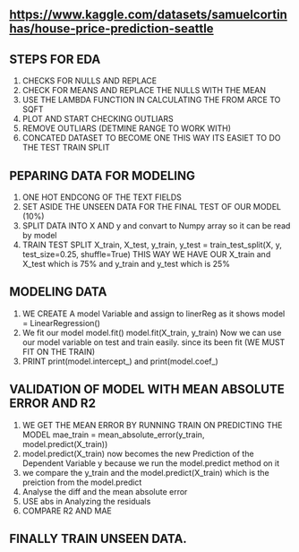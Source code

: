 

## https://www.kaggle.com/datasets/samuelcortinhas/house-price-prediction-seattle

## STEPS FOR EDA

1. CHECKS FOR NULLS AND REPLACE 
2. CHECK FOR MEANS AND REPLACE THE NULLS WITH THE MEAN 
3. USE THE LAMBDA FUNCTION IN CALCULATING THE FROM ARCE TO SQFT 
4. PLOT AND START CHECKING OUTLIARS 
5. REMOVE OUTLIARS (DETMINE RANGE TO WORK WITH)
6. CONCATED DATASET TO BECOME ONE THIS WAY ITS EASIET TO DO THE TEST TRAIN SPLIT

## PEPARING DATA FOR MODELING

1. ONE HOT ENDCONG OF THE TEXT FIELDS 
2. SET ASIDE THE UNSEEN DATA FOR THE FINAL TEST OF OUR MODEL (10%)
3. SPLIT DATA INTO X AND y and convart to Numpy array so it can be read by model
4. TRAIN TEST SPLIT  X_train, X_test, y_train, y_test = train_test_split(X, y, test_size=0.25, shuffle=True)
THIS WAY WE HAVE OUR X_train and X_test which is 75% and y_train and y_test which is 25%

## MODELING DATA 

1. WE CREATE A model Variable and assign to linerReg as it shows model = LinearRegression() 
2. We fit our model model.fit()  model.fit(X_train, y_train) Now we can use our model variable on test and train easily. since its been fit (WE MUST FIT ON THE TRAIN)
3.  PRINT print(model.intercept_) and print(model.coef_) 

##   VALIDATION OF MODEL WITH MEAN ABSOLUTE ERROR AND R2 

1. WE GET THE MEAN ERROR BY RUNNING TRAIN ON PREDICTING THE MODEL 
mae_train = mean_absolute_error(y_train, model.predict(X_train))   
2. model.predict(X_train) now becomes the new Prediction of the Dependent Variable y because we run the model.predict method on it
3. we compare the y_train and the model.predict(X_train) which is the preiction from the model.predict
4. Analyse the diff and the mean absolute error
5. USE abs in Analyzing the residuals
6. COMPARE R2 AND MAE 

## FINALLY TRAIN UNSEEN DATA.




